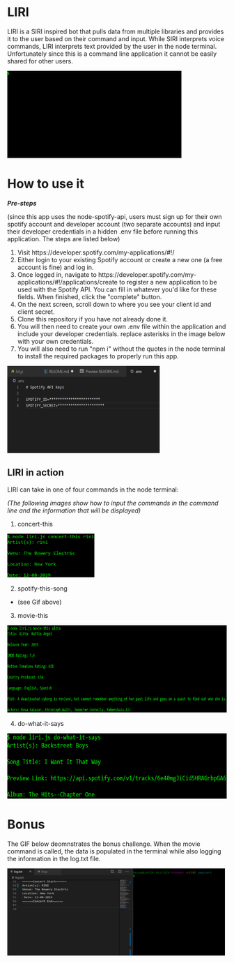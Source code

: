 # LIRI
<p>LIRI is a SIRI inspired bot that pulls data from multiple libraries and provides it to the user based on their command and input. While SIRI interprets voice commands, LIRI interprets text provided by the user in the node terminal. Unfortunately since this is a command line application it cannot be easily shared for other users.</p>
<img src="images/liriIntro.gif" alt="liriGif" height="200" width="400">

# How to use it
*<strong>Pre-steps</strong>*
<p>(since this app uses the node-spotify-api, users must sign up for their own spotify account and developer account (two separate accounts) and input their developer credentials in a hidden .env file before running this application. The steps are listed below)</p>
<ol>
  <li>Visit https://developer.spotify.com/my-applications/#!/
  <li>Either login to your existing Spotify account or create a new one (a free account is fine) and log in.
  <li>Once logged in, navigate to https://developer.spotify.com/my-applications/#!/applications/create to register a new application to be used with the Spotify API. You can fill in whatever you'd like for these fields. When finished, click the "complete" button.
  <li>On the next screen, scroll down to where you see your client id and client secret.
  <li>Clone this repository if you have not already done it.
  <li>You will then need to create your own .env file within the application and include your developer credentials. replace asterisks in the image below with your own credentials.
  <li>You will also need to run "npm i" without the quotes in the node terminal to install the required packages to properly run this app.
</ol>
<img src="images/envfile.png" alt="env" height="200" width="350">

## LIRI in action
<p>LIRI can take in one of four commands in the node terminal:</p>

*<p>(The following images show how to input the commands in the command line and the information that will be displayed)</p>*
1. concert-this<br>
  <img src="images/concert-command.png" alt="conCom" height="100" width ="200">
  
2. spotify-this-song
  * (see Gif above)

3. movie-this<br>
  <img src="images/movie-command.png" alt="movCom" height="200" width ="800">
  
4. do-what-it-says<br>
  <img src="images/random-command.png" alt="ranCom" height="150" width ="600">

# Bonus
<p>The GIF below deomnstrates the bonus challenge. When the movie command is called, the data is populated in the terminal while also logging the information in the log.txt file.</p>
<img src="images/bonusdemo.gif" alt="bonusGif" height="200" width="500">
